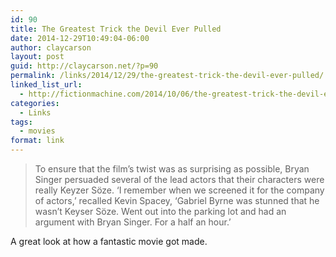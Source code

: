 ```yaml
---
id: 90
title: The Greatest Trick the Devil Ever Pulled
date: 2014-12-29T10:49:04-06:00
author: claycarson
layout: post
guid: http://claycarson.net/?p=90
permalink: /links/2014/12/29/the-greatest-trick-the-devil-ever-pulled/
linked_list_url:
  - http://fictionmachine.com/2014/10/06/the-greatest-trick-the-devil-ever-pulled-the-usual-suspects-1995/
categories:
  - Links
tags:
  - movies
format: link
---
```

<blockquote>
  To ensure that the film’s twist was as surprising as possible, Bryan Singer persuaded several of the lead actors that their characters were really Keyzer Söze. ‘I remember when we screened it for the company of actors,’ recalled Kevin Spacey, ‘Gabriel Byrne was stunned that he wasn’t Keyser Söze. Went out into the parking lot and had an argument with Bryan Singer. For a half an hour.’
</blockquote>

A great look at how a fantastic movie got made.